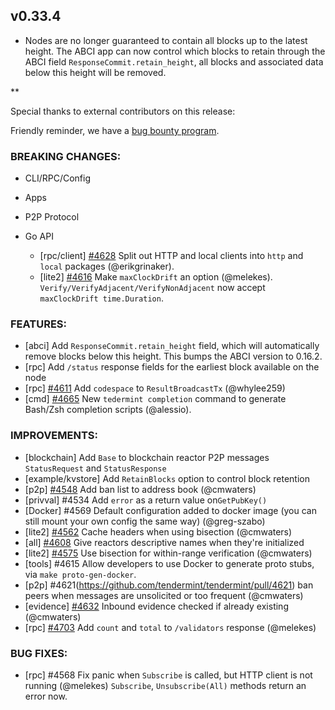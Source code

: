 ## v0.33.4

- Nodes are no longer guaranteed to contain all blocks up to the latest height. The ABCI app can now control which blocks to retain through the ABCI field `ResponseCommit.retain_height`, all blocks and associated data below this height will be removed.

\*\*

Special thanks to external contributors on this release:

Friendly reminder, we have a [bug bounty program](https://hackerone.com/tendermint).

### BREAKING CHANGES:

- CLI/RPC/Config

- Apps

- P2P Protocol

- Go API

  - [rpc/client] [\#4628](https://github.com/tendermint/tendermint/pull/4628) Split out HTTP and local clients into `http` and `local` packages (@erikgrinaker).
  - [lite2] [\#4616](https://github.com/tendermint/tendermint/pull/4616) Make `maxClockDrift` an option (@melekes).
    `Verify/VerifyAdjacent/VerifyNonAdjacent` now accept `maxClockDrift time.Duration`.

### FEATURES:

- [abci] Add `ResponseCommit.retain_height` field, which will automatically remove blocks below this height. This bumps the ABCI version to 0.16.2.
- [rpc] Add `/status` response fields for the earliest block available on the node
- [rpc] [\#4611](https://github.com/tendermint/tendermint/pull/4611) Add `codespace` to `ResultBroadcastTx` (@whylee259)
- [cmd] [\#4665](https://github.com/tendermint/tendermint/pull/4665) New `tedermint completion` command to generate Bash/Zsh completion scripts (@alessio).

### IMPROVEMENTS:

- [blockchain] Add `Base` to blockchain reactor P2P messages `StatusRequest` and `StatusResponse`
- [example/kvstore] Add `RetainBlocks` option to control block retention
- [p2p] [\#4548](https://github.com/tendermint/tendermint/pull/4548) Add ban list to address book (@cmwaters)
- [privval] \#4534 Add `error` as a return value on`GetPubKey()`
- [Docker] \#4569 Default configuration added to docker image (you can still mount your own config the same way) (@greg-szabo)
- [lite2] [\#4562](https://github.com/tendermint/tendermint/pull/4562) Cache headers when using bisection (@cmwaters)
- [all] [\#4608](https://github.com/tendermint/tendermint/pull/4608) Give reactors descriptive names when they're initialized
- [lite2] [\#4575](https://github.com/tendermint/tendermint/pull/4575) Use bisection for within-range verification (@cmwaters)
- [tools] \#4615 Allow developers to use Docker to generate proto stubs, via `make proto-gen-docker`.
- [p2p] \#4621(https://github.com/tendermint/tendermint/pull/4621) ban peers when messages are unsolicited or too frequent (@cmwaters)
- [evidence] [\#4632](https://github.com/tendermint/tendermint/pull/4632) Inbound evidence checked if already existing (@cmwaters)
- [rpc] [\#4703](https://github.com/tendermint/tendermint/pull/4703) Add `count` and `total` to `/validators` response (@melekes)

### BUG FIXES:

- [rpc] \#4568 Fix panic when `Subscribe` is called, but HTTP client is not running (@melekes)
  `Subscribe`, `Unsubscribe(All)` methods return an error now.

